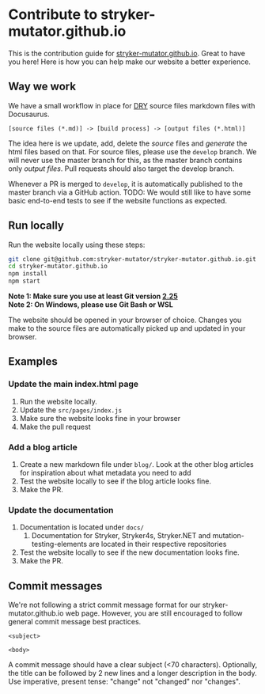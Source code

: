 # Contribute to stryker-mutator.github.io

This is the contribution guide for [stryker-mutator.github.io](https://stryker-mutator.github.io). Great to have you here! Here is how you can help make our website a better experience.

## Way we work

We have a small workflow in place for [DRY](https://en.wikipedia.org/wiki/Don%27t_repeat_yourself) source files markdown files with Docusaurus.

```
[source files (*.md)] -> [build process] -> [output files (*.html)]
```

The idea here is we update, add, delete the _source_ files and _generate_ the html files based on that.
For source files, please use the `develop` branch. We will never use the master branch for this, as the master branch contains only _output files_.
Pull requests should also target the develop branch.

Whenever a PR is merged to `develop`, it is automatically published to the master branch via a GitHub action.
TODO: We would still like to have some basic end-to-end tests to see if the website functions as expected.

## Run locally

Run the website locally using these steps:

```bash
git clone git@github.com:stryker-mutator/stryker-mutator.github.io.git
cd stryker-mutator.github.io
npm install
npm start
```

**Note 1: Make sure you use at least Git version [2.25](https://github.blog/2020-01-17-bring-your-monorepo-down-to-size-with-sparse-checkout/)**  
**Note 2: On Windows, please use Git Bash or WSL**

The website should be opened in your browser of choice. Changes you make to the source files are automatically picked up and updated in your browser.

## Examples

### Update the main index.html page

1. Run the website locally.
1. Update the `src/pages/index.js`
1. Make sure the website looks fine in your browser
1. Make the pull request

### Add a blog article

1. Create a new markdown file under `blog/`. Look at the other blog articles for inspiration about what metadata you need to add
2. Test the website locally to see if the blog article looks fine.
3. Make the PR.

### Update the documentation

1. Documentation is located under `docs/`
   1. Documentation for Stryker, Stryker4s, Stryker.NET and mutation-testing-elements are located in their respective repositories
2. Test the website locally to see if the new documentation looks fine.
3. Make the PR.

## Commit messages

We're not following a strict commit message format for our stryker-mutator.github.io web page. However, you are still encouraged to follow general commit message best practices.

```
<subject>

<body>
```

A commit message should have a clear subject (<70 characters). Optionally, the title can be followed by 2 new lines and a longer description in the body. Use imperative, present tense: "change" not "changed" nor "changes".
